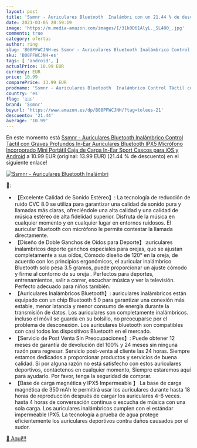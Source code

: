 ```yaml
---
layout: post
title: 'Ssmnr - Auriculares Bluetooth  Inalámbri con un 21.44 % de descuento'
date: 2021-03-05 20:59:19
image: 'https://m.media-amazon.com/images/I/31k0D61AlyL._SL400_.jpg'
comments: true
category: ofertas
author: ring
slug: 'B08PFWCJNH-es Ssmnr - Auriculares Bluetooth Inalámbrico Control Táctil...'
sku: 'B08PFWCJNH-es'
tags: [ 'android', ]
actualPrice: 10.99 EUR
currency: EUR
price: 10.99
comparePrice: 13.99 EUR
prodname: 'Ssmnr - Auriculares Bluetooth  Inalámbrico Control Táctil con Graves Profundos In-Ear Auriculares Bluetooth  IPX5 Micrófono Incorporado  Mini Portátil Caja de Carga  In-Ear Sport Cascos para iOS y Android'
country: 'es'
flag: '🇪🇸'
brand: 'Ssmnr'
buyurl: 'https://www.amazon.es/dp/B08PFWCJNH/?tag=tolees-21'
descuento: '21.44'
average: '10.99'
---
```


En este momento está [Ssmnr - Auriculares Bluetooth  Inalámbrico Control Táctil con Graves Profundos In-Ear Auriculares Bluetooth  IPX5 Micrófono Incorporado  Mini Portátil Caja de Carga  In-Ear Sport Cascos para iOS y Android](https://www.amazon.es/dp/B08PFWCJNH/?tag=tolees-21) a 10.99 EUR (original: 13.99 EUR) (21.44 %  de descuento) en el siguiente enlace!

[![Ssmnr - Auriculares Bluetooth  Inalámbri](https://m.media-amazon.com/images/I/31k0D61AlyL._SL400_.jpg)](https://www.amazon.es/dp/B08PFWCJNH/?tag=tolees-21)

🔎:

- 【Excelente Calidad de Sonido Estéreo】: La tecnología de reducción de ruido CVC 8.0 se utiliza para garantizar una calidad de sonido pura y llamadas más claras, ofreciéndole una alta calidad y una calidad de música estéreo de alta fidelidad superior. Disfruta de la música en cualquier momento y en cualquier lugar en entornos ruidosos. El auricular Bluetooth con micrófono le permite contestar la llamada directamente.
- 【Diseño de Doble Ganchos de Oídos para Deporte】:auriculares inalambricos deporte ganchos especiales para orejas, que se ajustan completamente a sus oídos, Cómodo diseño de 120° en la oreja, de acuerdo con los principios ergonómicos, el auricular inalámbrico Bluetooth solo pesa 3.5 gramos, puede proporcionar un ajuste cómodo y firme al contorno de su oreja . Perfectos para deportes, entrenamientos, salir a correr, escuchar música y ver la televisión. Perfecto adecuado para niños también.
- 【Auriculares Inalámbricos Bluetooth】: auriculares inalámbricos están equipado con un chip Bluetooth 5.0 para garantizar una conexión más estable, menor latancia y menor consumo de energía durante la transmisión de datos. Los auriculares son completamente inalámbricos. incluso el móvil se guarda en su bolsillo, no preocuparse por el problema de desconexión. Los auriculares bluetooth son compatibles con casi todos los dispositivos Bluetooth en el mercado.
- 【Servicio de Post Venta Sin Preocupaciones】: Puede obtener 12 meses de garantía de devolución del 100% y 24 meses sin ninguna razón para regresar. Servicio post-venta al cliente las 24 horas. Siempre estamos dedicados a proporcionar productos y servicios de buena calidad. Si por alguna razón no está satisfecho con estos auriculares deportivos, contáctenos en cualquier momento, Siempre estaremos aquí para ayudarlo. Por favor, tenga la seguridad de comprar.
- 【Base de carga magnética y IPX5 Impermeable 】 La base de carga magnética de 350 mAh le permitirá usar los auriculares durante hasta 18 horas de reproducción después de cargar los auriculares 4-6 veces. hasta 4 horas de conversación continua o escucha de música con una sola carga. Los auriculares inalámbricos cumplen con el estándar impermeable IPX5. La tecnología a prueba de agua protege eficientemente los auriculares deportivos contra daños causados por el sudor.

[🛒 Aquí!!!](https://www.amazon.es/dp/B08PFWCJNH/?tag=tolees-21)
